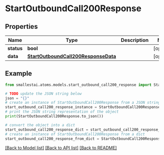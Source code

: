 # StartOutboundCall200Response


## Properties

Name | Type | Description | Notes
------------ | ------------- | ------------- | -------------
**status** | **bool** |  | [optional] 
**data** | [**StartOutboundCall200ResponseData**](StartOutboundCall200ResponseData.md) |  | [optional] 

## Example

```python
from smallestai.atoms.models.start_outbound_call200_response import StartOutboundCall200Response

# TODO update the JSON string below
json = "{}"
# create an instance of StartOutboundCall200Response from a JSON string
start_outbound_call200_response_instance = StartOutboundCall200Response.from_json(json)
# print the JSON string representation of the object
print(StartOutboundCall200Response.to_json())

# convert the object into a dict
start_outbound_call200_response_dict = start_outbound_call200_response_instance.to_dict()
# create an instance of StartOutboundCall200Response from a dict
start_outbound_call200_response_from_dict = StartOutboundCall200Response.from_dict(start_outbound_call200_response_dict)
```
[[Back to Model list]](../README.md#documentation-for-models) [[Back to API list]](../README.md#documentation-for-api-endpoints) [[Back to README]](../README.md)


